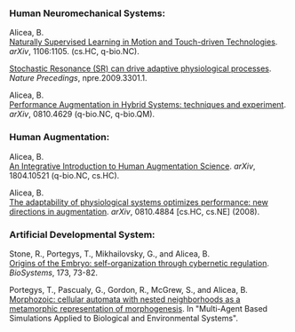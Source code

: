 ### Human Neuromechanical Systems:

Alicea, B.  
[Naturally Supervised Learning in Motion and Touch-driven Technologies](https://arxiv.org/abs/1106.1105). _arXiv_, 1106:1105. (cs.HC, q-bio.NC).  

[Stochastic Resonance (SR) can drive adaptive physiological processes](http://precedings.nature.com/documents/3301/version/1). _Nature Precedings_, npre.2009.3301.1.  

Alicea, B.  
[Performance Augmentation in Hybrid Systems: techniques and experiment](https://arxiv.org/abs/0810.4629). _arXiv_, 0810.4629 (q-bio.NC, q-bio.QM).  

### Human Augmentation:

Alicea, B.  
[An Integrative Introduction to Human Augmentation Science](https://arxiv.org/abs/1804.10521). _arXiv_, 1804.10521 (q-bio.NC, cs.HC).  

Alicea, B.  
[The adaptability of physiological systems optimizes performance: new directions in augmentation](https://arxiv.org/abs/0810.4884). _arXiv_, 0810.4884 [cs.HC, cs.NE] (2008).  

### Artificial Developmental System:

Stone, R., Portegys, T., Mikhailovsky, G., and Alicea, B.	 
[Origins of the Embryo: self-organization through cybernetic regulation](https://www.researchgate.net/publication/316861647_Origins_of_the_Embryo_self-organization_through_cybernetic_regulation_Preprint). _BioSystems_, 173, 73-82.  

Portegys, T., Pascualy, G., Gordon, R., McGrew, S., and Alicea, B.  
[Morphozoic: cellular automata with nested neighborhoods as a metamorphic representation of morphogenesis](https://www.academia.edu/30534372/Morphozoic_Cellular_Automata_with_Nested_Neighborhoods_as_a_Metamorphic_Representation_of_Morphogenesis). In "Multi-Agent Based Simulations Applied to Biological and Environmental Systems".  


